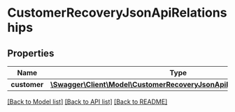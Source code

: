 # CustomerRecoveryJsonApiRelationships

## Properties
Name | Type | Description | Notes
------------ | ------------- | ------------- | -------------
**customer** | [**\Swagger\Client\Model\CustomerRecoveryJsonApiRelationshipsCustomer**](CustomerRecoveryJsonApiRelationshipsCustomer.md) |  | [optional] 

[[Back to Model list]](../../README.md#documentation-for-models) [[Back to API list]](../../README.md#documentation-for-api-endpoints) [[Back to README]](../../README.md)

